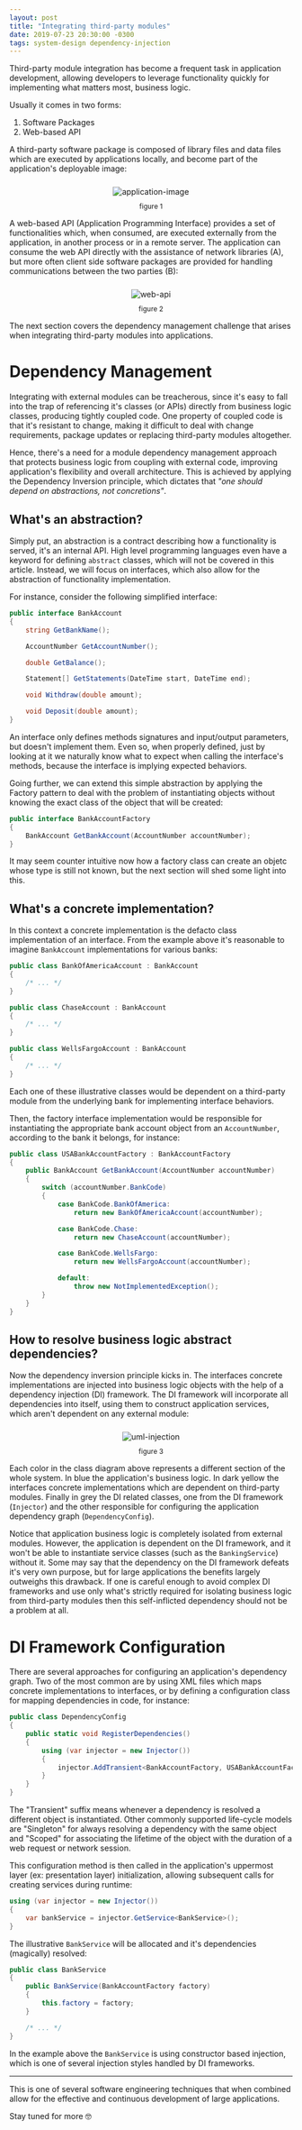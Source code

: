 ```yaml
---
layout: post
title: "Integrating third-party modules"
date: 2019-07-23 20:30:00 -0300
tags: system-design dependency-injection
---
```


Third-party module integration has become a frequent task in application development, allowing developers to leverage functionality quickly for implementing what matters most, business logic.

Usually it comes in two forms:
1. Software Packages
2. Web-based API

A third-party software package is composed of library files and data files which are executed by applications locally, and become part of the application's deployable image:

<p align="center">
  <img style="max-height: 200px; max-width: 100%; margin: 10px 0" src="{{ site.baseurl }}/images/p1/application-image.png" alt="application-image"/>
  <br><label style="font-size: 12px;">figure 1</label>
</p>

A web-based API (Application Programming Interface) provides a set of functionalities which, when consumed, are executed externally from the application, in another process or in a remote server. The application can consume the web API directly with the assistance of network libraries (A), but more often client side software packages are provided for handling communications between the two parties (B):

<p align="center">
  <img style="max-height: 200px; max-width: 100%; margin: 10px 0" src="{{ site.baseurl }}/images/p1/web-api.png" alt="web-api"/>
  <br><label style="font-size: 12px;">figure 2</label>
</p>

The next section covers the dependency management challenge that arises when integrating third-party modules into applications. 

Dependency Management
============

Integrating with external modules can be treacherous, since it's easy to fall into the trap of referencing it's classes (or APIs) directly from business logic classes, producing tightly coupled code. One property of coupled code is that it's resistant to change, making it difficult to deal with change requirements, package updates or replacing third-party modules altogether.

Hence, there's a need for a module dependency management approach that protects business logic from coupling with external code, improving application's flexibility and overall architecture. This is achieved by applying the Dependency Inversion principle, which dictates that <i>"one should depend on abstractions, not concretions"</i>.

<h2>What's an abstraction?</h2>

Simply put, an abstraction is a contract describing how a functionality is served, it's an internal API. High level programming languages even have a keyword for defining `abstract` classes, which will not be covered in this article. Instead, we will focus on interfaces, which also allow for the abstraction of functionality implementation.

For instance, consider the following simplified interface:

```csharp
public interface BankAccount
{
    string GetBankName();

    AccountNumber GetAccountNumber();

    double GetBalance();

    Statement[] GetStatements(DateTime start, DateTime end);

    void Withdraw(double amount);

    void Deposit(double amount);
}
```

An interface only defines methods signatures and input/output parameters, but doesn't implement them. Even so, when properly defined, just by looking at it we naturally know what to expect when calling the interface's methods, because the interface is implying expected behaviors.

Going further, we can extend this simple abstraction by applying the Factory pattern to deal with the problem of instantiating objects without knowing the exact class of the object that will be created:

```csharp
public interface BankAccountFactory
{
    BankAccount GetBankAccount(AccountNumber accountNumber);
}
```

It may seem counter intuitive now how a factory class can create an objetc whose type is still not known, but the next section will shed some light into this.

<h2>What's a concrete implementation?</h2>

In this context a concrete implementation is the defacto class implementation of an interface. From the example above it's reasonable to imagine `BankAccount` implementations for various banks:

```csharp
public class BankOfAmericaAccount : BankAccount
{
    /* ... */
}

public class ChaseAccount : BankAccount
{
    /* ... */
}

public class WellsFargoAccount : BankAccount
{
    /* ... */
}
```

Each one of these illustrative classes would be dependent on a third-party module from the underlying bank for implementing interface behaviors.

Then, the factory interface implementation would be responsible for instantiating the appropriate bank account object from an `AccountNumber`, according to the bank it belongs, for instance:

```csharp
public class USABankAccountFactory : BankAccountFactory
{
    public BankAccount GetBankAccount(AccountNumber accountNumber)
    {
        switch (accountNumber.BankCode)
        {
            case BankCode.BankOfAmerica:
                return new BankOfAmericaAccount(accountNumber);

            case BankCode.Chase:
                return new ChaseAccount(accountNumber);

            case BankCode.WellsFargo:
                return new WellsFargoAccount(accountNumber);

            default:
                throw new NotImplementedException();
        }
    }
}
```

<h2>How to resolve business logic abstract dependencies?</h2>

Now the dependency inversion principle kicks in. The interfaces concrete implementations are injected into business logic objects with the help of a dependency injection (DI) framework. The DI framework will incorporate all dependencies into itself, using them to construct application services, which aren't dependent on any external module:

<p align="center">
  <img style="max-height: 500px; max-width: 100%; margin: 10px 0" src="{{ site.baseurl }}/images/p1/uml-injection.JPG" alt="uml-injection"/>
  <br><label style="font-size: 12px;">figure 3</label>
</p>

Each color in the class diagram above represents a different section of the whole system. In blue the application's business logic. In dark yellow the interfaces concrete implementations which are dependent on third-party modules. Finally in grey the DI related classes, one from the DI framework (`Injector`) and the other responsible for configuring the application dependency graph (`DependencyConfig`).

Notice that application business logic is completely isolated from external modules. However, the application is dependent on the DI framework, and it won't be able to instantiate service classes (such as the `BankingService`) without it. Some may say that the dependency on the DI framework defeats it's very own purpose, but for large applications the benefits largely outweighs this drawback. If one is careful enough to avoid complex DI frameworks and use only what's strictly required for isolating business logic from third-party modules then this self-inflicted dependency should not be a problem at all.

DI Framework Configuration
============

There are several approaches for configuring an application's dependency graph. Two of the most common are by using XML files which maps concrete implementations to interfaces, or by defining a configuration class for mapping dependencies in code, for instance:

```csharp
public class DependencyConfig
{
    public static void RegisterDependencies()
    {
        using (var injector = new Injector())
        {
            injector.AddTransient<BankAccountFactory, USABankAccountFactory>();
        }
    }
}
```
The "Transient" suffix means whenever a dependency is resolved a different object is instantiated. Other commonly supported life-cycle models are "Singleton" for always resolving a dependency with the same object and "Scoped" for associating the lifetime of the object with the duration of a web request or network session.

This configuration method is then called in the application's uppermost layer (ex: presentation layer) initialization, allowing subsequent calls for creating services during runtime:

```csharp
using (var injector = new Injector())
{
    var bankService = injector.GetService<BankService>();
}
```

The illustrative `BankService` will be allocated and it's dependencies (magically) resolved:

```csharp
public class BankService
{
    public BankService(BankAccountFactory factory)
    {
        this.factory = factory;
    }

    /* ... */
}
```

In the example above the `BankService` is using constructor based injection, which is one of several injection styles handled by DI frameworks.

---

This is one of several software engineering techniques that when combined allow for the effective and continuous development of large applications.

Stay tuned for more 🤓